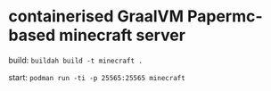 # containerised GraalVM Papermc-based minecraft server

build:
`buildah build -t minecraft .`

start:
`podman run -ti -p 25565:25565 minecraft`
